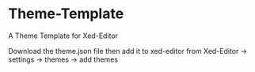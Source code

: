 # Theme-Template
A Theme Template for Xed-Editor


Download the theme.json file then add it to xed-editor from Xed-Editor -> settings -> themes -> add themes
